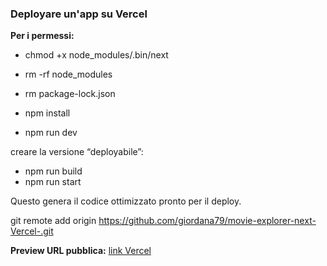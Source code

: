 ### Deployare un'app su Vercel

**Per i permessi:**

- chmod +x node_modules/.bin/next

- rm -rf node_modules
- rm package-lock.json
- npm install
- npm run dev

creare la versione “deployabile”:

- npm run build
- npm run start
  
Questo genera il codice ottimizzato pronto per il deploy.

git remote add origin https://github.com/giordana79/movie-explorer-next-Vercel-.git

**Preview URL pubblica:**
[link Vercel](https://movie-explorer-next-vercel.vercel.app/)


